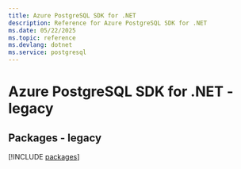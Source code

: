 ```yaml
---
title: Azure PostgreSQL SDK for .NET
description: Reference for Azure PostgreSQL SDK for .NET
ms.date: 05/22/2025
ms.topic: reference
ms.devlang: dotnet
ms.service: postgresql
---
```

# Azure PostgreSQL SDK for .NET - legacy
## Packages - legacy
[!INCLUDE [packages](postgresql-index.md)]